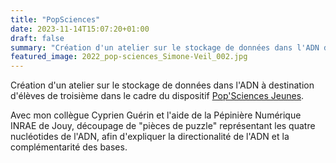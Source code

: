 ```yaml
---
title: "PopSciences"
date: 2023-11-14T15:07:20+01:00
draft: false
summary: "Création d'un atelier sur le stockage de données dans l'ADN dans le cadre du dispositif Pop'Sciences Jeunes"
featured_image: 2022_pop-sciences_Simone-Veil_002.jpg
---
```


Création d'un atelier sur le stockage de données dans l'ADN à destination d'élèves de troisième dans le cadre du dispositif [Pop'Sciences Jeunes](https://www.universite-lyon.fr/culture-sciences-et-societe/pop-sciences-jeunes/modele-page-debat-popscj-2-262584.kjsp). 

Avec mon collègue Cyprien Guérin et l'aide de la Pépinière Numérique INRAE de Jouy, découpage de "pièces de puzzle" représentant les quatre nucléotides de l'ADN, afin d'expliquer la directionalité de l'ADN et la complémentarité des bases. 
